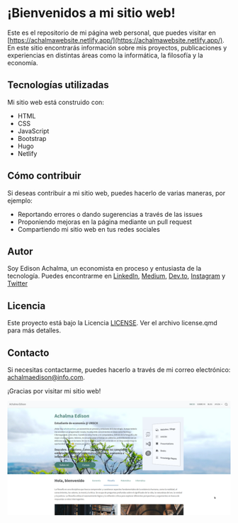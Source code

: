 # ¡Bienvenidos a mi sitio web!

Este es el repositorio de mi página web personal, que puedes visitar en [https://achalmawebsite.netlify.app/](https://achalmawebsite.netlify.app/). En este sitio encontrarás información sobre mis proyectos, publicaciones y experiencias en distintas áreas como la informática, la filosofía y la economía.

## Tecnologías utilizadas

Mi sitio web está construido con:

- HTML
- CSS
- JavaScript
- Bootstrap
- Hugo
- Netlify

## Cómo contribuir

Si deseas contribuir a mi sitio web, puedes hacerlo de varias maneras, por ejemplo:

- Reportando errores o dando sugerencias a través de las issues
- Proponiendo mejoras en la página mediante un pull request
- Compartiendo mi sitio web en tus redes sociales

## Autor

Soy Edison Achalma, un economista en proceso y entusiasta de la tecnología. Puedes encontrarme en [LinkedIn](https://www.linkedin.com/in/achalmaedison/), [Medium](https://medium.com/@achalmaedison), [Dev.to](https://dev.to/achalmaedison), [Instagram](https://www.instagram.com/achalmaedison/) y [Twitter](https://twitter.com/achalmaedison)

## Licencia

Este proyecto está bajo la Licencia [LICENSE](license.qmd). Ver el archivo license.qmd para más detalles.

## Contacto

Si necesitas contactarme, puedes hacerlo a través de mi correo electrónico: [achalmaedison@info.com](mailto:achalmed.18@gmail.com).

¡Gracias por visitar mi sitio web!

![Screenshot](images/Screenshot.png)